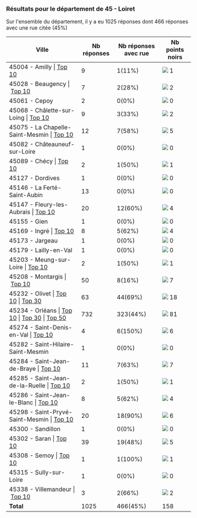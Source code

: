 ### Résultats pour le département de 45 - Loiret

Sur l'ensemble du département, il y a eu 1025 réponses dont 466 réponses avec une rue citée (45%)

| Ville | Nb réponses | Nb réponses avec rue | Nb points noirs |
|-------------|-------------|----------------------|-----------------|
|45004 - Amilly&nbsp;&#124;&nbsp;<a href='45004 - Amilly_top1.md'>Top 10</a>|9|1(11%)|<img src="../../img/bar_0.gif" />&nbsp;1|
|45028 - Beaugency&nbsp;&#124;&nbsp;<a href='45028 - Beaugency_top2.md'>Top 10</a>|7|2(28%)|<img src="../../img/bar_1.gif" />&nbsp;2|
|45061 - Cepoy|2|0(0%)|<img src="../../img/bar_0.gif" />&nbsp;0|
|45068 - Châlette-sur-Loing&nbsp;&#124;&nbsp;<a href='45068 - Châlette-sur-Loing_top2.md'>Top 10</a>|9|3(33%)|<img src="../../img/bar_1.gif" />&nbsp;2|
|45075 - La Chapelle-Saint-Mesmin&nbsp;&#124;&nbsp;<a href='45075 - La Chapelle-Saint-Mesmin_top5.md'>Top 10</a>|12|7(58%)|<img src="../../img/bar_3.gif" />&nbsp;5|
|45082 - Châteauneuf-sur-Loire|1|0(0%)|<img src="../../img/bar_0.gif" />&nbsp;0|
|45089 - Chécy&nbsp;&#124;&nbsp;<a href='45089 - Chécy_top1.md'>Top 10</a>|2|1(50%)|<img src="../../img/bar_0.gif" />&nbsp;1|
|45127 - Dordives|1|0(0%)|<img src="../../img/bar_0.gif" />&nbsp;0|
|45146 - La Ferté-Saint-Aubin|13|0(0%)|<img src="../../img/bar_0.gif" />&nbsp;0|
|45147 - Fleury-les-Aubrais&nbsp;&#124;&nbsp;<a href='45147 - Fleury-les-Aubrais_top4.md'>Top 10</a>|20|12(60%)|<img src="../../img/bar_2.gif" />&nbsp;4|
|45155 - Gien|1|0(0%)|<img src="../../img/bar_0.gif" />&nbsp;0|
|45169 - Ingré&nbsp;&#124;&nbsp;<a href='45169 - Ingré_top4.md'>Top 10</a>|8|5(62%)|<img src="../../img/bar_2.gif" />&nbsp;4|
|45173 - Jargeau|1|0(0%)|<img src="../../img/bar_0.gif" />&nbsp;0|
|45179 - Lailly-en-Val|1|0(0%)|<img src="../../img/bar_0.gif" />&nbsp;0|
|45203 - Meung-sur-Loire&nbsp;&#124;&nbsp;<a href='45203 - Meung-sur-Loire_top1.md'>Top 10</a>|2|1(50%)|<img src="../../img/bar_0.gif" />&nbsp;1|
|45208 - Montargis&nbsp;&#124;&nbsp;<a href='45208 - Montargis_top7.md'>Top 10</a>|50|8(16%)|<img src="../../img/bar_4.gif" />&nbsp;7|
|45232 - Olivet&nbsp;&#124;&nbsp;<a href='45232 - Olivet_top10.md'>Top 10</a>&nbsp;&#124;&nbsp;<a href='45232 - Olivet_top18.md'>Top 30</a>|63|44(69%)|<img src="../../img/bar_11.gif" />&nbsp;18|
|45234 - Orléans&nbsp;&#124;&nbsp;<a href='45234 - Orléans_top10.md'>Top 10</a>&nbsp;&#124;&nbsp;<a href='45234 - Orléans_top30.md'>Top 30</a>&nbsp;&#124;&nbsp;<a href='45234 - Orléans_top50.md'>Top 50</a>|732|323(44%)|<img src="../../img/bar_51.gif" />&nbsp;81|
|45274 - Saint-Denis-en-Val&nbsp;&#124;&nbsp;<a href='45274 - Saint-Denis-en-Val_top6.md'>Top 10</a>|4|6(150%)|<img src="../../img/bar_3.gif" />&nbsp;6|
|45282 - Saint-Hilaire-Saint-Mesmin|1|0(0%)|<img src="../../img/bar_0.gif" />&nbsp;0|
|45284 - Saint-Jean-de-Braye&nbsp;&#124;&nbsp;<a href='45284 - Saint-Jean-de-Braye_top7.md'>Top 10</a>|11|7(63%)|<img src="../../img/bar_4.gif" />&nbsp;7|
|45285 - Saint-Jean-de-la-Ruelle&nbsp;&#124;&nbsp;<a href='45285 - Saint-Jean-de-la-Ruelle_top1.md'>Top 10</a>|2|1(50%)|<img src="../../img/bar_0.gif" />&nbsp;1|
|45286 - Saint-Jean-le-Blanc&nbsp;&#124;&nbsp;<a href='45286 - Saint-Jean-le-Blanc_top4.md'>Top 10</a>|8|5(62%)|<img src="../../img/bar_2.gif" />&nbsp;4|
|45298 - Saint-Pryvé-Saint-Mesmin&nbsp;&#124;&nbsp;<a href='45298 - Saint-Pryvé-Saint-Mesmin_top6.md'>Top 10</a>|20|18(90%)|<img src="../../img/bar_3.gif" />&nbsp;6|
|45300 - Sandillon|1|0(0%)|<img src="../../img/bar_0.gif" />&nbsp;0|
|45302 - Saran&nbsp;&#124;&nbsp;<a href='45302 - Saran_top5.md'>Top 10</a>|39|19(48%)|<img src="../../img/bar_3.gif" />&nbsp;5|
|45308 - Semoy&nbsp;&#124;&nbsp;<a href='45308 - Semoy_top1.md'>Top 10</a>|1|1(100%)|<img src="../../img/bar_0.gif" />&nbsp;1|
|45315 - Sully-sur-Loire|1|0(0%)|<img src="../../img/bar_0.gif" />&nbsp;0|
|45338 - Villemandeur&nbsp;&#124;&nbsp;<a href='45338 - Villemandeur_top2.md'>Top 10</a>|3|2(66%)|<img src="../../img/bar_1.gif" />&nbsp;2|
| **Total** |1025|466(45%)|158|
